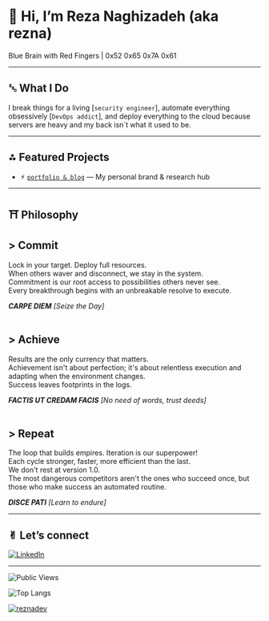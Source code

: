 # 👋 Hi, I’m Reza Naghizadeh (aka rezna)

Blue Brain with Red Fingers | 0x52 0x65 0x7A 0x61

---

## ␛ What I Do

I break things for a living [`security engineer`], automate everything obsessively [`DevOps addict`], and deploy everything to the cloud because servers are heavy and my back isn`t what it used to be.

---

## ⁂ Featured Projects

- ⚡︎ [`portfolio & blog`](https://musint.io) — My personal brand & research hub

---

## ⛩︎ Philosophy

## > Commit  
Lock in your target. Deploy full resources.  
When others waver and disconnect, we stay in the system.  
Commitment is our root access to possibilities others never see.  
Every breakthrough begins with an unbreakable resolve to execute.  

**_CARPE DIEM_** _[Seize the Day]_  
&nbsp;  

## > Achieve  
Results are the only currency that matters.  
Achievement isn't about perfection; it's about relentless execution and adapting when the environment changes.  
Success leaves footprints in the logs.  

**_FACTIS UT CREDAM FACIS_** _[No need of words, trust deeds]_  
&nbsp;  

## > Repeat  
The loop that builds empires. Iteration is our superpower!  
Each cycle stronger, faster, more efficient than the last.  
We don't rest at version 1.0.  
The most dangerous competitors aren't the ones who succeed once, but those who make success an automated routine.  

**_DISCE PATI_** _[Learn to endure]_  

---

## ✌︎ Let’s connect

[![LinkedIn](https://img.shields.io/badge/LinkedIn-blue?style=flat&logo=linkedin)](https://www.linkedin.com/in/reza-naghizadeh-1ba39721b/)

---
![Public Views](https://komarev.com/ghpvc/?username=reznadev&color=blueviolet)

![Top Langs](https://github-readme-stats.vercel.app/api/top-langs/?username=reznadev&theme=aura)

<p align="left"> <a href="https://github.com/ryo-ma/github-profile-trophy"><img src="https://github-profile-trophy.vercel.app/?username=reznadev" alt="reznadev" /></a> </p>
